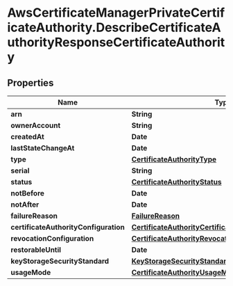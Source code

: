 # AwsCertificateManagerPrivateCertificateAuthority.DescribeCertificateAuthorityResponseCertificateAuthority

## Properties

Name | Type | Description | Notes
------------ | ------------- | ------------- | -------------
**arn** | **String** |  | [optional] 
**ownerAccount** | **String** |  | [optional] 
**createdAt** | **Date** |  | [optional] 
**lastStateChangeAt** | **Date** |  | [optional] 
**type** | [**CertificateAuthorityType**](CertificateAuthorityType.md) |  | [optional] 
**serial** | **String** |  | [optional] 
**status** | [**CertificateAuthorityStatus**](CertificateAuthorityStatus.md) |  | [optional] 
**notBefore** | **Date** |  | [optional] 
**notAfter** | **Date** |  | [optional] 
**failureReason** | [**FailureReason**](FailureReason.md) |  | [optional] 
**certificateAuthorityConfiguration** | [**CertificateAuthorityCertificateAuthorityConfiguration**](CertificateAuthorityCertificateAuthorityConfiguration.md) |  | [optional] 
**revocationConfiguration** | [**CertificateAuthorityRevocationConfiguration**](CertificateAuthorityRevocationConfiguration.md) |  | [optional] 
**restorableUntil** | **Date** |  | [optional] 
**keyStorageSecurityStandard** | [**KeyStorageSecurityStandard**](KeyStorageSecurityStandard.md) |  | [optional] 
**usageMode** | [**CertificateAuthorityUsageMode**](CertificateAuthorityUsageMode.md) |  | [optional] 


